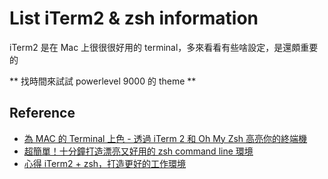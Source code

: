 # List iTerm2 & zsh information
iTerm2 是在 Mac 上很很很好用的 terminal，多來看看有些啥設定，是還頗重要的

** 找時間來試試 powerlevel 9000 的 theme **

## Reference
  * [為 MAC 的 Terminal 上色 - 透過 iTerm 2 和 Oh My Zsh 高亮你的終端機](https://pjchender.blogspot.com/2017/02/mac-terminal-iterm-2-oh-my-zsh.html)
  * [超簡單！十分鐘打造漂亮又好用的 zsh command line 環境](https://medium.com/statementdog-engineering/prettify-your-zsh-command-line-prompt-3ca2acc967f)
  * [心得 iTerm2 + zsh，打造更好的工作環境](http://huli.logdown.com/posts/402147-iterm2-zsh-better-environment)
